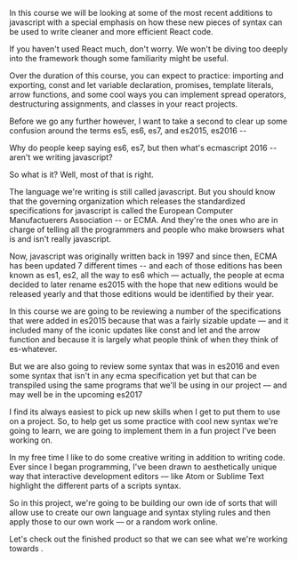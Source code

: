 In this course we will be looking at some of the most recent additions to javascript with a special emphasis on how these new pieces of syntax can be used to write cleaner and more efficient React code.

If you haven't used React much, don't worry. We won't be diving too deeply into the framework though some familiarity might be useful.

Over the duration of this course, you can expect to practice: importing and exporting, const and let variable declaration, promises, template literals, arrow functions, and some cool ways you can implement spread operators, destructuring assignments, and classes in your react projects.

Before we go any further however, I want to take a second to clear up some confusion around the terms es5, es6, es7, and es2015, es2016 --

Why do people keep saying es6, es7, but then what's ecmascript 2016 -- aren't we writing javascript?

So what is it? Well, most of that is right.

The language we're writing is still called javascript. But you should know that the governing organization which releases the standardized specifications for javascript is called the European Computer Manufactuerers Association -- or ECMA. And they're the ones who are in charge of telling all the programmers and people who make browsers what is and isn't really javascript.

Now, javascript was originally written back in 1997 and since then, ECMA has been updated 7 different times -- and each of those editions has been known as es1, es2, all the way to es6 which –– actually, the people at ecma decided to later rename es2015 with the hope that new editions would be released yearly and that those editions would be identified by their year.

In this course we are going to be reviewing a number of the specifications that were added in es2015 because that was a fairly sizable update –– and it included many of the iconic updates like const and let and the arrow function and because it is largely what people think of when they think of es-whatever.

But we are also going to review some syntax that was in es2016 and even some syntax that isn't in any ecma specification yet but that can be transpiled using the same programs that we'll be using in our project –– and may well be in the upcoming es2017

I find its always easiest to pick up new skills when I get to put them to use on a project. So, to help get us some practice with cool new syntax we're going to learn, we are going to implement them in a fun project I've been working  on.

In my free time I like to do some creative writing in addition to writing code. Ever since I began programming, I've been drawn to aesthetically unique way that interactive development editors –– like Atom or Sublime Text highlight the different parts of a scripts syntax.

So in this project, we're going to be building our own ide of sorts that will allow use to create our own language and syntax styling rules and then apply those to our own work –– or a random work online.

Let's check out the finished product so that we can see what we're working towards .
